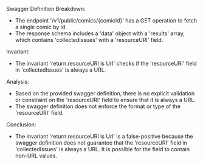 Swagger Definition Breakdown:
- The endpoint '/v1/public/comics/{comicId}' has a GET operation to fetch a single comic by id.
- The response schema includes a 'data' object with a 'results' array, which contains 'collectedIssues' with a 'resourceURI' field.

Invariant:
- The invariant 'return.resourceURI is Url' checks if the 'resourceURI' field in 'collectedIssues' is always a URL.

Analysis:
- Based on the provided swagger definition, there is no explicit validation or constraint on the 'resourceURI' field to ensure that it is always a URL.
- The swagger definition does not enforce the format or type of the 'resourceURI' field.

Conclusion:
- The invariant 'return.resourceURI is Url' is a false-positive because the swagger definition does not guarantee that the 'resourceURI' field in 'collectedIssues' is always a URL. It is possible for the field to contain non-URL values.

